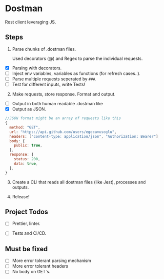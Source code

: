 # Dostman

Rest client leveraging JS.

## Steps

1. Parse chunks of .dostman files.

   Used decorators (@) and Regex to parse the individual requests.

- [x] Parsing with decorators.
- [ ] Inject env variables, variables as functions (for refresh cases..).
- [ ] Parse multiple requests seperated by `###`.
- [ ] Test for different inputs, write Tests!

2. Make requests, store response. Format and output.

- [ ] Output in both human readable .dostman like
- [x] Output as JSON.

```js
//JSON format might be an array of requests like this
{
  method: "GET",
  url: "https://api.github.com/users/egecavusoglu",
  headers: ["content-type: application/json", "Authorization: Bearer"],
  body: {
    public: true,
  },
  response: {
    status: 200,
    data: true,
  },
}
```

3. Create a CLI that reads all dostman files (like Jest), processes and outputs.

4. Release!

## Project Todos

- [ ] Prettier, linter.

- [ ] Tests and CI/CD.

## Must be fixed

- [ ] More error tolerant parsing mechanism
- [ ] More error tolerant headers
- [ ] No body on GET's.
